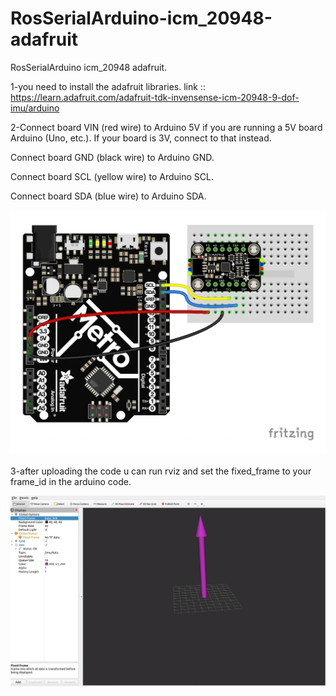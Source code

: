 # RosSerialArduino-icm_20948-adafruit
RosSerialArduino icm_20948 adafruit.

1-you need to install the adafruit libraries.
link :: https://learn.adafruit.com/adafruit-tdk-invensense-icm-20948-9-dof-imu/arduino

2-Connect board VIN (red wire) to Arduino 5V if you are running a 5V board Arduino (Uno, etc.). If your board is 3V, connect to that instead.

  Connect board GND (black wire) to Arduino GND.
  
  Connect board SCL (yellow wire) to Arduino SCL.
  
  Connect board SDA (blue wire) to Arduino SDA.
  
  ![connection](https://github.com/iimata/RosSerialArduino-icm_20948-adafruit/blob/13e648956805c3180cb4ba0529a6c6d86d5f1d2c/connection.jpg)

3-after uploading the code u can run rviz and set the fixed_frame to your frame_id in the arduino code.

![rviz](https://github.com/iimata/RosSerialArduino-icm_20948-adafruit/blob/8e517d3d7e1bf755abe3adb018272e6fde22ac38/rviz.png)

